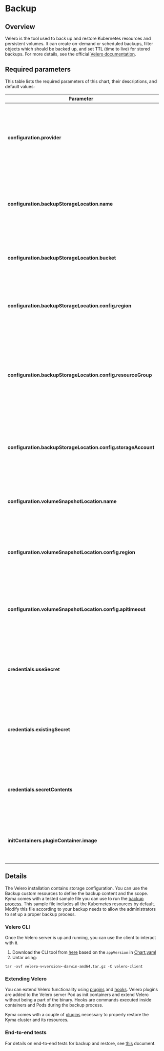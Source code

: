 # Backup

## Overview

Velero is the tool used to back up and restore Kubernetes resources and persistent volumes. It can create on-demand or scheduled backups, filter objects which should be backed up, and set TTL (time to live) for stored backups. For more details, see the official [Velero documentation](https://velero.io/docs/v1.2.0/).

## Required parameters

This table lists the required parameters of this chart, their descriptions, and default values:

Parameter | Description | Default | Required
--- | --- | --- | ---
**configuration.provider** | Specifies the name of the cloud provider where you are deploying Velero to, such as `aws`, `azure`, `gcp`.| None | yes
**configuration.backupStorageLocation.name** | Specifies the name of the cloud provider used to store backups, such as `aws`, `gcp`, or `azure`. | None | yes
**configuration.backupStorageLocation.bucket** | Specifies the storage bucket where backups are uploaded. | None | yes
**configuration.backupStorageLocation.config.region** | Provides the region in which the bucket is created. It only applies to AWS. | None | yes, if using AWS
**configuration.backupStorageLocation.config.resourceGroup** | Specifies the name of the resource group which contains the storage account for the backup storage location. It only applies to Azure. | None | yes, if using Azure
**configuration.backupStorageLocation.config.storageAccount** | Provides the name of the storage account for the backup storage location. It only applies to Azure.| None | yes, if using Azure
**configuration.volumeSnapshotLocation.name** | Specifies the name of the cloud provider the cluster is using for persistent volumes. | None | yes, if using PV snapshots
**configuration.volumeSnapshotLocation.config.region** | Provides the region in which the bucket is created. It only applies to AWS.| None | yes, if using AWS
**configuration.volumeSnapshotLocation.config.apitimeout** | Defines the amount of time after which an API request returns a timeout status. It only applies to Azure. | None | yes, if using Azure
**credentials.useSecret** | Specifies if a secret is required for IAM credentials. Set this to `false` when using `kube2iam`. | `true` | yes
**credentials.existingSecret** | If specified and `useSecret` is `true`, uses an existing secret with this name instead of creating one. | None | yes, if `useSecret` is `true` and `secretContents` is empty
**credentials.secretContents** | If specified and `useSecret` is `true`, provides the content for the credentials secret. | None | yes, if `useSecret` is `true` and `existingSecret` is empty
**initContainers.pluginContainer.image** | Provides the image for the respective cloud provider plugin. | `velero/velero-plugin-for-gcp:v1.0.0` | yes, set `velero/velero-plugin-for-microsoft-azure:v1.0.0` for Azure and `velero/velero-plugin-for-aws:v1.0.0` for AWS. See https://velero.io/docs/v1.2.0/supported-providers/ for more details

## Details

The Velero installation contains storage configuration. You can use the Backup custom resources to define the backup content and the scope. Kyma comes with a tested sample file you can use to run the [backup process](https://github.com/kyma-project/kyma/blob/master/docs/backup/01-01-backup.md). This sample file includes all the Kubernetes resources by default. Modify this file according to your backup needs to allow the administrators to set up a proper backup process.

### Velero CLI
Once the Velero server is up and running, you can use the client to interact with it.
1. Download the CLI tool from [here](https://github.com/heptio/velero/releases) based on the `appVersion` in [Chart.yaml](Chart.yaml)
2. Untar using:
```
tar -xvf velero-v<version>-darwin-amd64.tar.gz -C velero-client
```

### Extending Velero

You can extend Velero functionality using [plugins](https://velero.io/docs/v1.2.0/overview-plugins/) and [hooks](https://velero.io/docs/v1.2.0/hooks/). Velero plugins are added to the Velero server Pod as init containers and extend Velero without being a part of the binary. Hooks are commands executed inside containers and Pods during the backup process.

Kyma comes with a couple of [plugins](../../components/backup-plugins/) necessary to properly restore the Kyma cluster and its resources.

### End-to-end tests

For details on end-to-end tests for backup and restore, see [this](../../tests/end-to-end/backup-restore-test/README.md) document.
